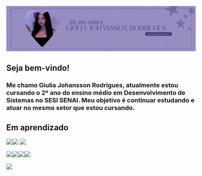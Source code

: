![Header](./Header.gif)
## Seja bem-vindo!
### Me chamo Giulia Johansson Rodrigues, atualmente estou cursando o 2º ano do ensino médio em Desenvolvimento de Sistemas no SESI SENAI. Meu objetivo é continuar estudando e atuar no mesmo setor que estou cursando.

## Em aprendizado
<img src = "https://www.vectorlogo.zone/logos/github/github-icon.svg" widht = 50px/><img src = "https://www.vectorlogo.zone/logos/visualstudio_code/visualstudio_code-icon.svg" widht = 50px/> <img src = "https://www.vectorlogo.zone/logos/javascript/javascript-icon.svg" widht = 50px/>

<img src = "https://www.vectorlogo.zone/logos/figma/figma-icon.svg" widht = 50px/><img src = "https://www.vectorlogo.zone/logos/postgresql/postgresql-icon.svg" widht = 50px/><img src = "https://www.vectorlogo.zone/logos/sqlite/sqlite-icon.svg" widht = 50px/><img src = "https://www.vectorlogo.zone/logos/canva/canva-icon.svg" widht = 50px/>

[![](https://visitcount.itsvg.in/api?id=giuliajohansson&icon=0&color=5)](https://visitcount.itsvg.in)